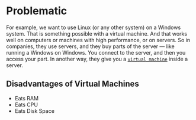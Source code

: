 # Problematic
For example, we want to use Linux (or any other system) on a Windows system. That is something possible with a virtual machine. And that works well on computers or machines with high performance, or on servers.
So in companies, they use servers, and they buy parts of the server — like running a Windows on Windows. You connect to the server, and then you access your part.
In another way, they give you a [`virtual machine`](./virtual-machine.md) inside a server.

## Disadvantages of Virtual Machines
- Eats RAM
- Eats CPU
- Eats Disk Space